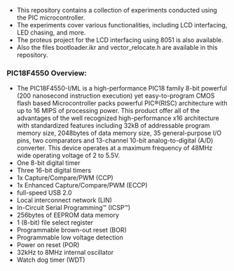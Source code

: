 - This repository contains a collection of experiments conducted using the PIC microcontroller.
- The experiments cover various functionalities, including LCD interfacing, LED chasing, and more.
- The proteus project for the LCD interfacing using 8051 is also available.
- Also the files bootloader.ikr and vector_relocate.h are available in this repository.

### PIC18F4550 Overview: 
- The PIC18F4550-I/ML is a high-performance PIC18 family 8-bit powerful (200 nanosecond instruction execution) yet easy-to-program CMOS flash based Microcontroller packs powerful PIC®(RISC) architecture with up to 16 MIPS of processing power. This product offer all of the advantages of the well recognized high-performance x16 architecture with standardized features including 32kB of addressable program memory size, 2048bytes of data memory size, 35 general-purpose I/O pins, two comparators and 13-channel 10-bit analog-to-digital (A/D) converter. This device operates at a maximum frequency of 48MHz wide operating voltage of 2 to 5.5V.
- One 8-bit digital timer
- Three 16-bit digital timers
- 1x Capture/Compare/PWM (CCP)
- 1x Enhanced Capture/Compare/PWM (ECCP)
- full-speed USB 2.0
- Local interconnect network (LIN)
- In-Circuit Serial Programming™ (ICSP™)
- 256bytes of EEPROM data memory
- 1 (8-bit) file select register
- Programmable brown-out reset (BOR)
- Programmable low voltage detection
- Power on reset (POR)
- 32kHz to 8MHz internal oscillator
- Watch dog timer (WDT)
